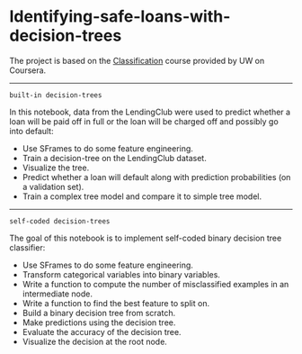 # Identifying-safe-loans-with-decision-trees

The project is based on the [Classification](https://www.coursera.org/learn/ml-classification/home/welcome) course provided by UW on Coursera.

---
```built-in decision-trees```

In this notebook, data from the LendingClub were used to predict whether a loan will be paid off in full or the loan will be charged off and possibly go into default:
* Use SFrames to do some feature engineering.
* Train a decision-tree on the LendingClub dataset.
* Visualize the tree.
* Predict whether a loan will default along with prediction probabilities (on a validation set).
* Train a complex tree model and compare it to simple tree model.

---
```self-coded decision-trees```

The goal of this notebook is to implement self-coded binary decision tree classifier:
* Use SFrames to do some feature engineering.
* Transform categorical variables into binary variables.
* Write a function to compute the number of misclassified examples in an intermediate node.
* Write a function to find the best feature to split on.
* Build a binary decision tree from scratch.
* Make predictions using the decision tree.
* Evaluate the accuracy of the decision tree.
* Visualize the decision at the root node.
